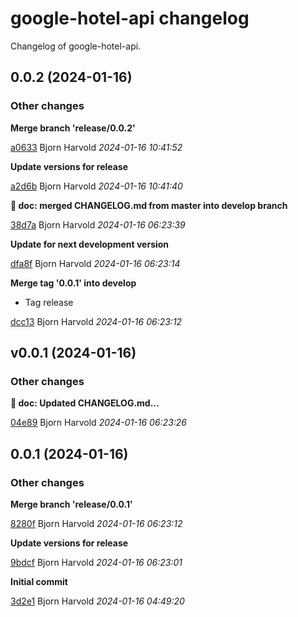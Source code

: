 # google-hotel-api changelog

Changelog of google-hotel-api.

## 0.0.2 (2024-01-16)

### Other changes

**Merge branch 'release/0.0.2'**


[a0633](https://github.com/wink-travel/google-hotel-api/commit/a06337084349541) Bjorn Harvold *2024-01-16 10:41:52*

**Update versions for release**


[a2d6b](https://github.com/wink-travel/google-hotel-api/commit/a2d6bc16ec759b9) Bjorn Harvold *2024-01-16 10:41:40*

**:twisted_rightwards_arrows: doc: merged CHANGELOG.md from master into develop branch**


[38d7a](https://github.com/wink-travel/google-hotel-api/commit/38d7a1850f575fd) Bjorn Harvold *2024-01-16 06:23:39*

**Update for next development version**


[dfa8f](https://github.com/wink-travel/google-hotel-api/commit/dfa8f7a34f07f9c) Bjorn Harvold *2024-01-16 06:23:14*

**Merge tag '0.0.1' into develop**

* Tag release 

[dcc13](https://github.com/wink-travel/google-hotel-api/commit/dcc13e1ff86424c) Bjorn Harvold *2024-01-16 06:23:12*


## v0.0.1 (2024-01-16)

### Other changes

**:memo: doc: Updated CHANGELOG.md...**


[04e89](https://github.com/wink-travel/google-hotel-api/commit/04e89a4a11271c4) Bjorn Harvold *2024-01-16 06:23:26*


## 0.0.1 (2024-01-16)

### Other changes

**Merge branch 'release/0.0.1'**


[8280f](https://github.com/wink-travel/google-hotel-api/commit/8280f227eff4a72) Bjorn Harvold *2024-01-16 06:23:12*

**Update versions for release**


[9bdcf](https://github.com/wink-travel/google-hotel-api/commit/9bdcf9d4373c19c) Bjorn Harvold *2024-01-16 06:23:01*

**Initial commit**


[3d2e1](https://github.com/wink-travel/google-hotel-api/commit/3d2e1907d62c0ea) Bjorn Harvold *2024-01-16 04:49:20*


